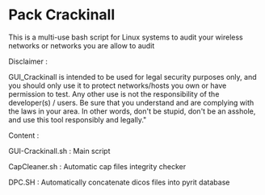 # Pack Crackinall

This is a multi-use bash script for Linux systems to audit your wireless networks or networks you are allow to audit

Disclaimer : 

GUI_Crackinall is intended to be used for legal security purposes only, and you should only use it to protect networks/hosts you own or have permission to test. Any other use is not the responsibility of the developer(s) / users. Be sure that you understand and are complying with the  laws in your area. In other words, don't be stupid, don't be an asshole, and use this tool responsibly and legally."


Content : 

GUI-Crackinall.sh : Main script 

CapCleaner.sh : Automatic cap files integrity checker

DPC.SH :  Automatically concatenate dicos files into pyrit database


